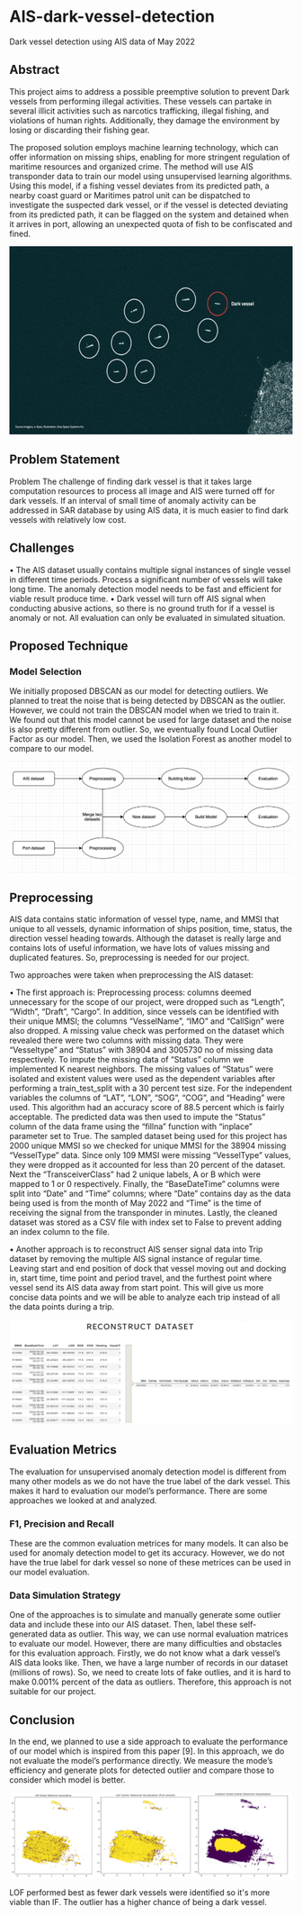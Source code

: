 # AIS-dark-vessel-detection
Dark vessel detection using AIS data of May 2022

## Abstract
This project aims to address a possible preemptive solution to prevent Dark vessels from performing illegal activities. These vessels can partake in several illicit activities such as narcotics trafficking, illegal fishing, and violations of human rights. Additionally, they damage the environment by losing or discarding their fishing gear.

The proposed solution employs machine learning technology, which can offer information on missing ships, enabling for more stringent regulation of maritime resources and organized crime. The method will use AIS transponder data to train our model using unsupervised learning algorithms. Using this model, if a fishing vessel deviates from its predicted path, a nearby coast guard or Maritimes patrol unit can be dispatched to investigate the suspected dark vessel, or if the vessel is detected deviating from its predicted path, it can be flagged on the system and detained when it arrives in port, allowing an unexpected quota of fish to be confiscated and fined.

![alt text](https://github.com/ShadmanM-glitch/AIS-dark-vessel-detection/blob/main/Assets/Picture1.jpg)

## Problem Statement
Problem
The challenge of finding dark vessel is that it takes large computation resources to process all image and AIS were turned off for dark vessels. If an interval of small time of anomaly activity can be addressed in SAR database by using AIS data, it is much easier to find dark vessels with relatively low cost. 

## Challenges

•	The AIS dataset usually contains multiple signal instances of single vessel in different time periods. Process a significant number of vessels will take long time. The anomaly detection model needs to be fast and efficient for viable result produce time.
•	Dark vessel will turn off AIS signal when conducting abusive actions, so there is no ground truth for if a vessel is anomaly or not. All evaluation can only be evaluated in simulated situation.

## Proposed Technique
### Model Selection
We initially proposed DBSCAN as our model for detecting outliers. We planned to treat the noise that is being detected by DBSCAN as the outlier. However, we could not train the DBSCAN model when we tried to train it. We found out that this model cannot be used for large dataset and the noise is also pretty different from outlier. So, we eventually found Local Outlier Factor as our model. Then, we used the Isolation Forest as another model to compare to our model.

![alt text](https://github.com/ShadmanM-glitch/AIS-dark-vessel-detection/blob/main/Assets/Picture2.png)

## Preprocessing
AIS data contains static information of vessel type, name, and MMSI that unique to all vessels, dynamic information of ships position, time, status, the direction vessel heading towards. Although the dataset is really large and contains lots of useful information, we have lots of values missing and duplicated features. So, preprocessing is needed for our project.

Two approaches were taken when preprocessing the AIS dataset:

•	The first approach is:
Preprocessing process: columns deemed unnecessary for the scope of our project, were dropped such as “Length”, “Width”, “Draft”, “Cargo”. In addition, since vessels can be identified with their unique MMSI; the columns “VesselName”, “IMO” and “CallSign” were also dropped. A missing value check was performed on the dataset which revealed there were two columns with missing data. 
They were “Vesseltype” and “Status” with 38904 and 3005730 no of missing data respectively. To impute the missing data of “Status” column we implemented K nearest neighbors. The missing values of “Status” were isolated and existent values were used as the dependent variables after performing a train_test_split with a 30 percent test size. For the independent variables the columns of “LAT”, “LON”, “SOG”, “COG”, and “Heading” were used. This algorithm had an accuracy score of 88.5 percent which is fairly acceptable. The predicted data was then used to impute the “Status” column of the data frame using the “fillna” function with “inplace” parameter set to True. The sampled dataset being used for this project has 2000 unique MMSI so we checked for unique MMSI for the 38904 missing “VesselType” data. Since only 109 MMSI were missing “VesselType” values, they were dropped as it accounted for less than 20 percent of the dataset. Next the “TransceiverClass” had 2 unique labels, A or B which were mapped to 1 or 0 respectively. Finally, the “BaseDateTime” columns were split into “Date” and “Time” columns; where “Date” contains day as the data being used is from the month of May 2022 and “Time” is the time of receiving the signal from the transponder in minutes. Lastly, the cleaned dataset was stored as a CSV file with index set to False to prevent adding an index column to the file.

 
•	Another approach is to reconstruct AIS senser signal data into Trip dataset by removing the multiple AIS signal instance of regular time. Leaving start and end position of dock that vessel moving out and docking in, start time, time point and period travel, and the furthest point where vessel send its AIS data away from start point. This will give us more concise data points and we will be able to analyze each trip instead of all the data points during a trip.

![alt text](https://github.com/ShadmanM-glitch/AIS-dark-vessel-detection/blob/main/Assets/reconstruct.jpg)

## Evaluation Metrics
The evaluation for unsupervised anomaly detection model is different from many other models as we do not have the true label of the dark vessel. This makes it hard to evaluation our model’s performance. There are some approaches we looked at and analyzed.

### F1, Precision and Recall
These are the common evaluation metrices for many models. It can also be used for anomaly detection model to get its accuracy. However, we do not have the true label for dark vessel so none of these metrices can be used in our model evaluation.

### Data Simulation Strategy
One of the approaches is to simulate and manually generate some outlier data and include these into our AIS dataset. Then, label these self-generated data as outlier. This way, we can use normal evaluation matrices to evaluate our model. However, there are many difficulties and obstacles for this evaluation approach. Firstly, we do not know what a dark vessel’s AIS data looks like. Then, we have a large number of records in our dataset (millions of rows). So, we need to create lots of fake outlies, and it is hard to make 0.001% percent of the data as outliers. Therefore, this approach is not suitable for our project.

## Conclusion
In the end, we planned to use a side approach to evaluate the performance of our model which is inspired from this paper [9]. In this approach, we do not evaluate the model’s performance directly. We measure the mode’s efficiency and generate plots for detected outlier and compare those to consider which model is better.

![alt text](https://github.com/ShadmanM-glitch/AIS-dark-vessel-detection/blob/main/Assets/compare.png)

LOF performed best as fewer dark vessels were identified so it's more viable than IF.
The outlier has a higher chance of being a dark vessel.



